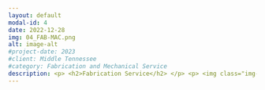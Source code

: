 ```yaml
---
layout: default
modal-id: 4
date: 2022-12-28
img: 04_FAB-MAC.png
alt: image-alt
#project-date: 2023
#client: Middle Tennessee
#category: Fabrication and Mechanical Service
description: <p> <h2>Fabrication Service</h2> </p> <p> <img class="img-responsive img-centered" src="/assets/torching.jpg"> </p> <p>Heavy equipment takes a beating and sometimes oxy/acetylene torching or welding is necessary to keep it in good working order. Whether it's fixing a bent bracket, cutting off damaged material, patching a cracked guard or panel, or fabricating a new mount - SOCO Industrial has a MIG welder and oxy/acetylene torch ready to go if you need it. We can make small repairs on your equipment but we do not offer structural repairs as we are not certified welders.</p><p> If you're on the job site, you may not have the tools or experience on-hand to keep the project moving forward. We can use our torch to heat and/or cut steel and we can use our welder to weld up to 1/4" steel to make those unexpected repairs so you don't have to stop what you're doing and transport your equipment to a fab shop.</p> <p>Labor is billed by the 1/4 hour at $125/hour.</p> <p> <h2>Mechanical Service</h2></p> <p> <img class="img-responsive img-centered" src="/assets/Webstore-Mechanical-Service.jpg"> </p> <p>If you need a mechanic, SOCO Industrial has the fix. With over 19-years of heavy equipment repair experience, our qualified mechanic can help you troubleshoot problems, identify the root cause, and make the necessary repair. Whether it's a diesel engine, low voltage system, high voltage system, hydraulic, or pneumatic we can help you keep it running.</p> <p>Your equipment operators may be good at using your equipment but repairing it takes a different skill set and level of experience. SOCO Industrial brings a wide selection of tools for troubleshooting and repairs on our mobile truck.</p> <p>Labor is billed by the 1/4 hour at $125/hour.</p> <p>SOCO Industrial operates with over 19 years of heavy equipment experience including hydraulics, pneumatics, low-voltage/high-voltage electrical, diesel engines, and more.</p><p>We carry General Liability and Product Liability insurance as well as vehicle insurance.</p>
---
```


